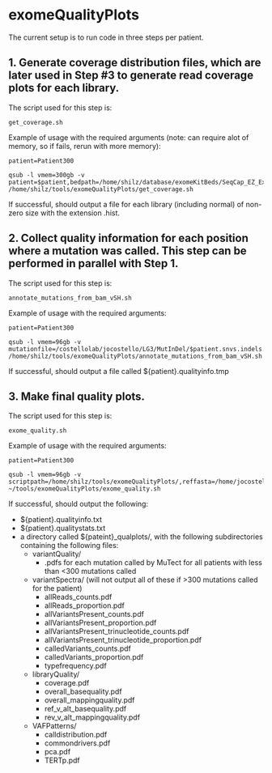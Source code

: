# exomeQualityPlots

The current setup is to run code in three steps per patient.

## 1. Generate coverage distribution files, which are later used in Step #3 to generate read coverage plots for each library.

The script used for this step is:

```
get_coverage.sh
```

Example of usage with the required arguments (note: can require alot of memory, so if fails, rerun with more memory):

```
patient=Patient300

qsub -l vmem=300gb -v patient=$patient,bedpath=/home/shilz/database/exomeKitBeds/SeqCap_EZ_Exome_v3_capture.bed /home/shilz/tools/exomeQualityPlots/get_coverage.sh
```

If successful, should output a file for each library (including normal) of non-zero size with the extension .hist.

## 2. Collect quality information for each position where a mutation was called. This step can be performed in parallel with Step 1.

The script used for this step is:

```
annotate_mutations_from_bam_vSH.sh
```

Example of usage with the required arguments:

```
patient=Patient300

qsub -l vmem=96gb -v mutationfile=/costellolab/jocostello/LG3/MutInDel/$patient.snvs.indels.filtered.overlaps.txt,conversionfile=/costellolab/mazort/LG3/exome/patient_ID_conversions.txt,patient=$patient,project=LG3,bampath=/costellolab/jocostello/LG3/exomes_recal/,scriptpath=/home/shilz/tools/exomeQualityPlots/ /home/shilz/tools/exomeQualityPlots/annotate_mutations_from_bam_vSH.sh
```

If successful, should output a file called ${patient}.qualityinfo.tmp

## 3. Make final quality plots.

The script used for this step is:

```
exome_quality.sh
```

Example of usage with the required arguments:

```
patient=Patient300

qsub -l vmem=96gb -v scriptpath=/home/shilz/tools/exomeQualityPlots/,reffasta=/home/jocostello/shared/LG3_Pipeline/resources/UCSC_HG19_Feb_2009/hg19.fa,patient=$patient,mutationfile=/costellolab/jocostello/LG3/MutInDel/$patient.snvs.indels.filtered.overlaps.txt,conversionfile=/costellolab/mazort/LG3/exome/patient_ID_conversions.txt,bampath=/costellolab/jocostello/LG3/exomes_recal/ ~/tools/exomeQualityPlots/exome_quality.sh
```

If successful, should output the following:
- ${patient}.qualityinfo.txt
- ${patient}.qualitystats.txt
- a directory called ${pateint}_qualplots/, with the following subdirectories containing the following files:
  - variantQuality/
    - .pdfs for each mutation called by MuTect for all patients with less than <300 mutations called
  - variantSpectra/ (will not output all of these if >300 mutations called for the patient)
    - allReads_counts.pdf
    - allReads_proportion.pdf
    - allVariantsPresent_counts.pdf
    - allVariantsPresent_proportion.pdf
    - allVariantsPresent_trinucleotide_counts.pdf
    - allVariantsPresent_trinucleotide_proportion.pdf
    - calledVariants_counts.pdf
    - calledVariants_proportion.pdf
    - typefrequency.pdf
  - libraryQuality/
    - coverage.pdf
    - overall_basequality.pdf
    - overall_mappingquality.pdf
    - ref_v_alt_basequality.pdf
    - rev_v_alt_mappingquality.pdf
  - VAFPatterns/
    - calldistribution.pdf
    - commondrivers.pdf
    - pca.pdf
    - TERTp.pdf
    
